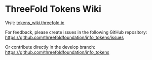 # ThreeFold Tokens Wiki

Visit:
[tokens_wiki.threefold.io](http://tokens_wiki.threefold.io)

For feedback, please create issues in the following GitHub repository:
https://github.com/threefoldfoundation/info_tokens/issues

Or contribute directly in the develop branch:
https://github.com/threefoldfoundation/info_tokens




 
